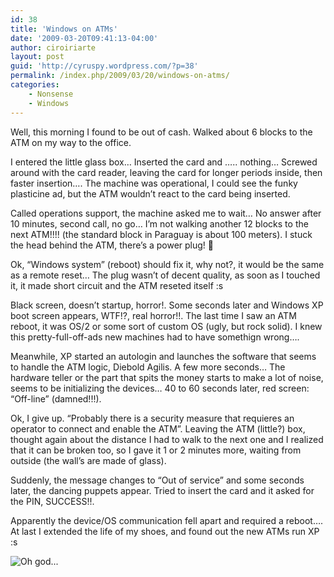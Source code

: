 ```yaml
---
id: 38
title: 'Windows on ATMs'
date: '2009-03-20T09:41:13-04:00'
author: ciroiriarte
layout: post
guid: 'http://cyruspy.wordpress.com/?p=38'
permalink: /index.php/2009/03/20/windows-on-atms/
categories:
    - Nonsense
    - Windows
---
```


Well, this morning I found to be out of cash. Walked about 6 blocks to the ATM on my way to the office.

I entered the little glass box… Inserted the card and ….. nothing… Screwed around with the card reader, leaving the card for longer periods inside, then faster insertion…. The machine was operational, I could see the funky plasticine ad, but the ATM wouldn’t react to the card being inserted.

Called operations support, the machine asked me to wait… No answer after 10 minutes, second call, no go… I’m not walking another 12 blocks to the next ATM!!!! (the standard block in Paraguay is about 100 meters). I stuck the head behind the ATM, there’s a power plug! 🙂

Ok, “Windows system” (reboot) should fix it, why not?, it would be the same as a remote reset… The plug wasn’t of decent quality, as soon as I touched it, it made short circuit and the ATM reseted itself :s

Black screen, doesn’t startup, horror!. Some seconds later and Windows XP boot screen appears, WTF!?, real horror!!. The last time I saw an ATM reboot, it was OS/2 or some sort of custom OS (ugly, but rock solid). I knew this pretty-full-off-ads new machines had to have somethign wrong….

Meanwhile, XP started an autologin and launches the software that seems to handle the ATM logic, Diebold Agilis. A few more seconds… The hardware teller or the part that spits the money starts to make a lot of noise, seems to be initializing the devices… 40 to 60 seconds later, red screen: “Off-line” (damned!!!).

Ok, I give up. “Probably there is a security measure that requieres an operator to connect and enable the ATM”. Leaving the ATM (little?) box, thought again about the distance I had to walk to the next one and I realized that it can be broken too, so I gave it 1 or 2 minutes more, waiting from outside (the wall’s are made of glass).

Suddenly, the message changes to “Out of service” and some seconds later, the dancing puppets appear. Tried to insert the card and it asked for the PIN, SUCCESS!!.

Apparently the device/OS communication fell apart and required a reboot…. At last I extended the life of my shoes, and found out the new ATMs run XP :s

![](http://imgs.xkcd.com/comics/voting_machines.png "Oh god...")